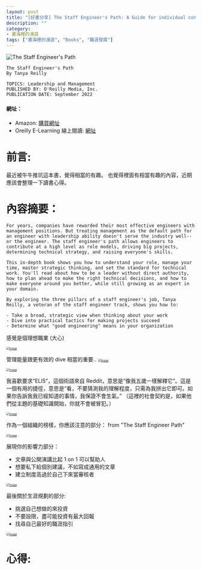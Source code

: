 ```yaml
---
layout: post
title: "[好書分享] The Staff Engineer's Path: A Guide for individual contributors navigating growth and change"
description: ""
category: 
- 書海裡的漫遊
tags: ["書海裡的漫遊", "Books", "職涯發展"]
---
```


![The Staff Engineer's Path](../images/2022/400w.jpeg)



```
The Staff Engineer's Path
By Tanya Reilly

TOPICS: Leadership and Management
PUBLISHED BY: O'Reilly Media, Inc.
PUBLICATION DATE: September 2022
```

#### 網址：

- Amazon: [購買網址](https://www.amazon.com/Staff-Engineers-Path-Individual-Contributors/dp/1098118731)
- Oreilly E-Learning 線上閱讀: [網址](https://learning.oreilly.com/library/view/the-staff-engineers/9781098118723/)

# 前言:

最近被牛牛推坑這本書，覺得相當的有趣。 也覺得裡面有相當有趣的內容，近期應該會整理一下讀書心得。



# 內容摘要：

```
For years, companies have rewarded their most effective engineers with management positions. But treating management as the default path for an engineer with leadership ability doesn't serve the industry well--or the engineer. The staff engineer's path allows engineers to contribute at a high level as role models, driving big projects, determining technical strategy, and raising everyone's skills.

This in-depth book shows you how to understand your role, manage your time, master strategic thinking, and set the standard for technical work. You'll read about how to be a leader without direct authority, how to plan ahead to make the right technical decisions, and how to make everyone around you better, while still growing as an expert in your domain.

By exploring the three pillars of a staff engineer's job, Tanya Reilly, a veteran of the staff engineer track, shows you how to:

- Take a broad, strategic view when thinking about your work
- Dive into practical tactics for making projects succeed
- Determine what "good engineering" means in your organization

```

感覺是個理想職業 (大心)

[<img src="../images/2022/F4tbfaIasAE4MoA.jpg" alt="Image" style="zoom:50%;" />](https://pbs.twimg.com/media/F4tbfaIasAE4MoA.jpg)

管理能量跟更有效的 dive 相當的重要..
[<img src="../images/2022/F40tmDPbwAAZixe.jpg" alt="Image" style="zoom:50%;" />](https://pbs.twimg.com/media/F40tmDPbwAAZixe.jpg)

[<img src="../images/2022/F40tmndbgAAscw3.jpg" alt="Image" style="zoom:50%;" />](https://pbs.twimg.com/media/F40tmndbgAAscw3.jpg)

我喜歡要求“ELI5”，這個術語來自 Reddit，意思是“像我五歲一樣解釋它”。這是一個有用的捷徑，意思是“看，不要猜測我的理解程度，只需為我拼出它即可。如果你告訴我我已經知道的事情，我保證不會生氣。” （這裡的社會契約是，如果他們從主題的基礎知識開始，你就不會被冒犯。）



[<img src="../images/2022/F5TkEpobsAAd6rt.png" alt="Image" style="zoom:50%;" />](https://pbs.twimg.com/media/F5TkEpobsAAd6rt.png)

作為一個組織的榜樣，你應該注意的部分： from "The Staff Engineer Path"



[<img src="../images/2022/F5To1t7a0AA1xOi.jpg" alt="Image" style="zoom:50%;" />](https://pbs.twimg.com/media/F5To1t7a0AA1xOi.jpg)

展現你的影響力部分：

- 文章與公開演講比起 1 on 1 可以幫助人
- 想要私下給個別建議，不如寫成通用的文章
- 建立制度高過於自己下來當審核者

[<img src="../images/2022/F5ZCpqaa8AA8b3L.png" alt="Image" style="zoom:50%;" />](https://pbs.twimg.com/media/F5ZCpqaa8AA8b3L.png)

最後關於生涯規劃的部分:

- 挑選自己想做的來投資
- 不要設限，盡可能投資有最大回報
- 找尋自己最好的職涯指引

[<img src="../images/2022/F5ZGLhFasAASH3H.png" alt="Image" style="zoom:50%;" />](https://pbs.twimg.com/media/F5ZGLhFasAASH3H.png)




# 心得:

